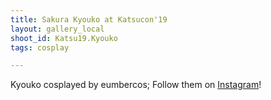 ```yaml
---
title: Sakura Kyouko at Katsucon'19
layout: gallery_local
shoot_id: Katsu19.Kyouko
tags: cosplay

---
```


Kyouko cosplayed by eumbercos; Follow them on [Instagram](https://www.instagram.com/eumbercos)!

